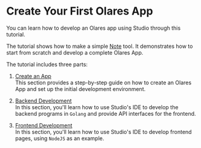 # Create Your First Olares App

You can learn how to develop an Olares app using Studio through this tutorial.

The tutorial shows how to make a simple [Note](https://github.com/beclab/olares-app-demo) tool. It demonstrates how to start from scratch and develop a complete Olares App.

The tutorial includes three parts:

1. [Create an App](./create.md)<br>
   This section provides a step-by-step guide on how to create an Olares App and set up the initial development environment.

2. [Backend Development](./backend.md)<br>
   In this section, you'll learn how to use Studio's IDE to develop the backend programs in `Golang` and provide API interfaces for the frontend.

3. [Frontend Development](./frontend.md)<br>
   In this section, you'll learn how to use Studio's IDE to develop frontend pages, using `NodeJS` as an example.